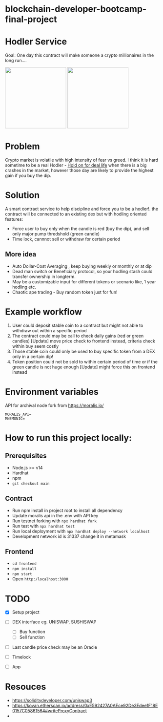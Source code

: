 # blockchain-developer-bootcamp-final-project

# **Hodler Service**
Goal: One day this contract will make someone a crypto millionaires in the long run....
<p float="center">
<img src="https://user-images.githubusercontent.com/28585719/135728318-f0c39a20-7720-4948-b52e-8ef7c7011ad2.png" height="200" />
<img src="https://user-images.githubusercontent.com/28585719/135728337-0f91cfd2-4ab0-4b2f-838d-6be9cee72d8d.png" height="200" />
</p>

# **Problem**
Crypto market is volatile with high intensity of fear vs greed. I think it is hard sometime to be a real Hodler - [Hold on for deal life]( https://www.investopedia.com/terms/h/hodl.asp) when there is a big crashes in the market, however those day are likely to provide the highest gain if you buy the dip. 

# **Solution**
A smart contract service to help discipline and force you to be a hodler!. the contract will be connected to an existing dex but with hodling oriented features:
* Force user to buy only when the candle is red (buy the dip), and sell only major pump thredshold (green candle)
* Time lock, cannnot sell or withdraw for certain period

## **More idea** 
* Auto Dollar-Cost Averaging , keep buying weekly or monthly or at dip
* Dead man switch or Beneficiary protocol, so your hodling stash could transfer ownership in longterm.
* May be a customizable input for different tokens or scenario like, 1 year hodling etc.
* Chaotic ape trading - Buy random token just for fun!

# **Example workflow**
1. User could deposit stable coin to a contract but might not able to withdraw out within a specific period
2. The contract could may be call to check daily gains (red or green candles) [Update] move price check to frontend instead, criteria check within buy seem costly 
3. Those stable coin could only be used to buy specific token from a DEX only in  a certain dip!
4. Token position could not be sold to within certain period of time or if the green candle is not huge enough [Update] might force this on frontend instead


# **Environment variables**
API for archival node fork from https://moralis.io/

```
MORALIS_API=
MNEMONIC=
```
# **How to run this project locally:**
## **Prerequisites**
- Node.js >= v14
- Hardhat
- npm
- `git checkout main`



## **Contract**
- Run npm install in project root to install all dependency
- Update moralis api in the .env with API key
- Run testnet forking with `npx hardhat fork` 
- Run test with `npx hardhat test`
- Run local deployment with `npx hardhat deploy --network localhost`
- Development network id is 31337 change it in metamask

## **Frontend**
- `cd frontend`
- `npm install`
- `npm start`
- Open `http:/localhost:3000`
    

# **TODO**
- [x] Setup project
- [ ] DEX interface eg. UNISWAP, SUSHISWAP
  - [ ] Buy function
  - [ ] Sell function
- [ ] Last candle price check may be an Oracle
- [ ] Timelock
- [ ] App


# **Resouces**

* https://soliditydeveloper.com/uniswap3
* https://kovan.etherscan.io/address/0xE592427A0AEce92De3Edee1F18E0157C05861564#writeProxyContract
* 